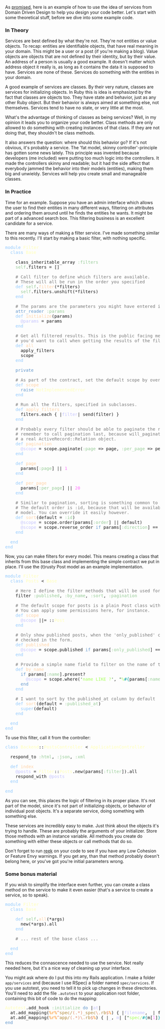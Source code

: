 As [promised](/domain-driven-design-building-blocks-in-ruby), here is an example of how to use the idea of services from Domain Driven Design to help you design your code better. Let's start with some theoretical stuff, before we dive into some example code.

### In Theory

Services are best defined by what they're not. They're not entities or value objects.  To recap: entities are identifiable objects, that have real meaning in your domain. This might be a user or a post (if you're making a blog). Value objects are objects that are not defined by their identity, but by their value. An address of a person is usually a good example. It doesn't matter which address object it really is, as long as it contains the data it is supposed to have. Services are none of these. Services do something with the entities in your domain.

A good example of services are classes. By their very nature, classes are services for initializing objects. In Ruby this is idea is emphasized by the fact that classes are objects too. They have state and behavior, just as any other Ruby object. But their behavior is always aimed at something else, not themselves. Services tend to have no state, or very little at the most.

What's the advantage of thinking of classes as being services? Well, in my opinion it leads you to organize your code better. Class methods are only allowed to do something with creating instances of that class. If they are not doing that, they shouldn't be class methods.

It also answers the question: where should this behavior go? If it's not obvious, it's probably a service. The 'fat model, skinny controller'-principle has gotten some news lately. This principle was invented because developers (me included) were putting too much logic into the controllers. It made the controllers skinny and readable; but it had the side affect that everybody jammed the behavior into their models (entities), making them big and unwieldy. Services will help you create small and manageable classes.

### In Practice

Time for an example. Suppose you have an admin interface which allows the user to find their entities in many different ways, filtering on attributes and ordering them around until he finds the entities he wants. It might be part of a advanced search box. This filtering business is an excellent candidate for a service.

There are many ways of making a filter service. I've made something similar to this recently. I'll start by making a basic filter, with nothing specific.

<pre class="ir_black"><font color="#96cbfe">module</font>&nbsp;<font color="#ffffb6">Filter</font>
&nbsp;&nbsp;<font color="#96cbfe">class</font>&nbsp;<font color="#ffffb6">Base</font>

&nbsp;&nbsp;&nbsp;&nbsp;class_inheritable_array <font color="#99cc99">:filters</font>
&nbsp;&nbsp;&nbsp;&nbsp;<font color="#99cc99">self</font>.filters = []

&nbsp;&nbsp;&nbsp;&nbsp;<font color="#7c7c7c"># Call filter to define which filters are available.</font>
&nbsp;&nbsp;&nbsp;&nbsp;<font color="#7c7c7c"># These will all be run in the order you specified</font>
&nbsp;&nbsp;&nbsp;&nbsp;<font color="#96cbfe">def</font>&nbsp;<font color="#99cc99">self</font>.<font color="#ffd2a7">filter</font>(*filters)
&nbsp;&nbsp;&nbsp;&nbsp;&nbsp;&nbsp;<font color="#99cc99">self</font>.filters.unshift(*filters)
&nbsp;&nbsp;&nbsp;&nbsp;<font color="#96cbfe">end</font>

&nbsp;&nbsp;&nbsp;&nbsp;<font color="#7c7c7c"># The params are the parameters you might have entered in your form.</font>
&nbsp;&nbsp;&nbsp;&nbsp;<font color="#6699cc">attr_reader</font>&nbsp;<font color="#99cc99">:params</font>
&nbsp;&nbsp;&nbsp;&nbsp;<font color="#96cbfe">def</font>&nbsp;<font color="#ffd2a7">initialize</font>(params)
&nbsp;&nbsp;&nbsp;&nbsp;&nbsp;&nbsp;<font color="#c6c5fe">@params</font>&nbsp;= params
&nbsp;&nbsp;&nbsp;&nbsp;<font color="#96cbfe">end</font>

&nbsp;&nbsp;&nbsp;&nbsp;<font color="#7c7c7c"># Get all filtered results. This is the public facing method that</font>
&nbsp;&nbsp;&nbsp;&nbsp;<font color="#7c7c7c"># you'd want to call when getting the results of the filter.</font>
&nbsp;&nbsp;&nbsp;&nbsp;<font color="#96cbfe">def</font>&nbsp;<font color="#ffd2a7">all</font>
&nbsp;&nbsp;&nbsp;&nbsp;&nbsp;&nbsp;apply_filters
&nbsp;&nbsp;&nbsp;&nbsp;&nbsp;&nbsp;scope
&nbsp;&nbsp;&nbsp;&nbsp;<font color="#96cbfe">end</font>

&nbsp;&nbsp;&nbsp;&nbsp;<font color="#6699cc">private</font>

&nbsp;&nbsp;&nbsp;&nbsp;<font color="#7c7c7c"># As part of the contract, set the default scope by overriding this method.</font>
&nbsp;&nbsp;&nbsp;&nbsp;<font color="#96cbfe">def</font>&nbsp;<font color="#ffd2a7">scope</font>
&nbsp;&nbsp;&nbsp;&nbsp;&nbsp;&nbsp;<font color="#6699cc">raise</font>&nbsp;<font color="#ffffb6">NotImplementedError</font>
&nbsp;&nbsp;&nbsp;&nbsp;<font color="#96cbfe">end</font>

&nbsp;&nbsp;&nbsp;&nbsp;<font color="#7c7c7c"># Run all the filters, specified in subclasses.</font>
&nbsp;&nbsp;&nbsp;&nbsp;<font color="#96cbfe">def</font>&nbsp;<font color="#ffd2a7">apply_filters</font>
&nbsp;&nbsp;&nbsp;&nbsp;&nbsp;&nbsp;filters.each { |<font color="#c6c5fe">filter</font>|&nbsp;send(filter) }
&nbsp;&nbsp;&nbsp;&nbsp;<font color="#96cbfe">end</font>

&nbsp;&nbsp;&nbsp;&nbsp;<font color="#7c7c7c"># Probably every filter should be able to paginate the results.</font>
&nbsp;&nbsp;&nbsp;&nbsp;<font color="#7c7c7c"># remember to call pagination last, because will_paginate won't return</font>
&nbsp;&nbsp;&nbsp;&nbsp;<font color="#7c7c7c"># a real ActiveRecord::Relation object.</font>
&nbsp;&nbsp;&nbsp;&nbsp;<font color="#96cbfe">def</font>&nbsp;<font color="#ffd2a7">pagination</font>
&nbsp;&nbsp;&nbsp;&nbsp;&nbsp;&nbsp;<font color="#c6c5fe">@scope</font>&nbsp;= scope.paginate(<font color="#99cc99">:page</font>&nbsp;=&gt; page, <font color="#99cc99">:per_page</font>&nbsp;=&gt; per_page)
&nbsp;&nbsp;&nbsp;&nbsp;<font color="#96cbfe">end</font>

&nbsp;&nbsp;&nbsp;&nbsp;<font color="#96cbfe">def</font>&nbsp;<font color="#ffd2a7">page</font>
&nbsp;&nbsp;&nbsp;&nbsp;&nbsp;&nbsp;params[<font color="#99cc99">:page</font>] || <font color="#ff73fd">1</font>
&nbsp;&nbsp;&nbsp;&nbsp;<font color="#96cbfe">end</font>

&nbsp;&nbsp;&nbsp;&nbsp;<font color="#96cbfe">def</font>&nbsp;<font color="#ffd2a7">per_page</font>
&nbsp;&nbsp;&nbsp;&nbsp;&nbsp;&nbsp;params[<font color="#99cc99">:per_page</font>] || <font color="#ff73fd">20</font>
&nbsp;&nbsp;&nbsp;&nbsp;<font color="#96cbfe">end</font>

&nbsp;&nbsp;&nbsp;&nbsp;<font color="#7c7c7c"># Similar to pagination, sorting is something common to all filters,</font>
&nbsp;&nbsp;&nbsp;&nbsp;<font color="#7c7c7c"># The default order is :id, because that will be available on every</font>
&nbsp;&nbsp;&nbsp;&nbsp;<font color="#7c7c7c"># model. You can override it easily however.</font>
&nbsp;&nbsp;&nbsp;&nbsp;<font color="#96cbfe">def</font>&nbsp;<font color="#ffd2a7">sort</font>(default = <font color="#99cc99">:id</font>)
&nbsp;&nbsp;&nbsp;&nbsp;&nbsp;&nbsp;<font color="#c6c5fe">@scope</font>&nbsp;= scope.order(params[<font color="#99cc99">:order</font>] || default)
&nbsp;&nbsp;&nbsp;&nbsp;&nbsp;&nbsp;<font color="#c6c5fe">@scope</font>&nbsp;= scope.reverse_order <font color="#6699cc">if</font>&nbsp;params[<font color="#99cc99">:direction</font>] == <font color="#336633">'</font><font color="#a8ff60">desc</font><font color="#336633">'</font>
&nbsp;&nbsp;&nbsp;&nbsp;<font color="#96cbfe">end</font>

&nbsp;&nbsp;<font color="#96cbfe">end</font>
<font color="#96cbfe">end</font></pre>

Now, you can make filters for every model. This means creating a class that inherits from this base class and implementing the simple contract we put in place. I'll use the (t)rusty Post model as an example implementation.

<pre class="ir_black"><font color="#96cbfe">module</font>&nbsp;<font color="#ffffb6">Filter</font>
&nbsp;&nbsp;<font color="#96cbfe">class</font>&nbsp;<font color="#ffffb6">Posts</font>&nbsp;&lt; <font color="#ffffb6">Base</font>

&nbsp;&nbsp;&nbsp;&nbsp;<font color="#7c7c7c"># Here I define the filter methods that will be used for posts.</font>
&nbsp;&nbsp;&nbsp;&nbsp;filter <font color="#99cc99">:published</font>, <font color="#99cc99">:by_name</font>, <font color="#99cc99">:sort</font>, <font color="#99cc99">:pagination</font>

&nbsp;&nbsp;&nbsp;&nbsp;<font color="#7c7c7c"># The default scope for posts is a plain Post class without any scope added.</font>
&nbsp;&nbsp;&nbsp;&nbsp;<font color="#7c7c7c"># You can apply some permissions here, for instance.</font>
&nbsp;&nbsp;&nbsp;&nbsp;<font color="#96cbfe">def</font>&nbsp;<font color="#ffd2a7">scope</font>
&nbsp;&nbsp;&nbsp;&nbsp;&nbsp;&nbsp;<font color="#c6c5fe">@scope</font>&nbsp;||= ::<font color="#ffffb6">Post</font>
&nbsp;&nbsp;&nbsp;&nbsp;<font color="#96cbfe">end</font>

&nbsp;&nbsp;&nbsp;&nbsp;<font color="#7c7c7c"># Only show published posts, when the 'only_published' checkbox has been</font>
&nbsp;&nbsp;&nbsp;&nbsp;<font color="#7c7c7c"># checked in the form.</font>
&nbsp;&nbsp;&nbsp;&nbsp;<font color="#96cbfe">def</font>&nbsp;<font color="#ffd2a7">published</font>
&nbsp;&nbsp;&nbsp;&nbsp;&nbsp;&nbsp;<font color="#c6c5fe">@scope</font>&nbsp;= scope.published <font color="#6699cc">if</font>&nbsp;params[<font color="#99cc99">:only_published</font>] == <font color="#336633">'</font><font color="#a8ff60">1</font><font color="#336633">'</font>
&nbsp;&nbsp;&nbsp;&nbsp;<font color="#96cbfe">end</font>

&nbsp;&nbsp;&nbsp;&nbsp;<font color="#7c7c7c"># Provide a simple name field to filter on the name of the post</font>
&nbsp;&nbsp;&nbsp;&nbsp;<font color="#96cbfe">def</font>&nbsp;<font color="#ffd2a7">by_name</font>
&nbsp;&nbsp;&nbsp;&nbsp;&nbsp;&nbsp;<font color="#6699cc">if</font>&nbsp;params[<font color="#99cc99">:name</font>].present?
&nbsp;&nbsp;&nbsp;&nbsp;&nbsp;&nbsp;&nbsp;&nbsp;<font color="#c6c5fe">@scope</font>&nbsp;= scope.where(<font color="#336633">'</font><font color="#a8ff60">name LIKE ?</font><font color="#336633">'</font>, <font color="#336633">&quot;</font><font color="#a8ff60">%</font><font color="#00a0a0">#{</font>params[<font color="#99cc99">:name</font>]<font color="#00a0a0">}</font><font color="#a8ff60">%</font><font color="#336633">&quot;</font>)
&nbsp;&nbsp;&nbsp;&nbsp;&nbsp;&nbsp;<font color="#6699cc">end</font>
&nbsp;&nbsp;&nbsp;&nbsp;<font color="#96cbfe">end</font>

&nbsp;&nbsp;&nbsp;&nbsp;<font color="#7c7c7c"># I want to sort by the published_at column by default</font>
&nbsp;&nbsp;&nbsp;&nbsp;<font color="#96cbfe">def</font>&nbsp;<font color="#ffd2a7">sort</font>(default = <font color="#99cc99">:published_at</font>)
&nbsp;&nbsp;&nbsp;&nbsp;&nbsp;&nbsp;<font color="#96cbfe">super</font>(default)
&nbsp;&nbsp;&nbsp;&nbsp;<font color="#96cbfe">end</font>

&nbsp;&nbsp;<font color="#96cbfe">end</font>
<font color="#96cbfe">end</font></pre>

To use this filter, call it from the controller:

<pre class="ir_black"><font color="#96cbfe">class</font>&nbsp;<font color="#ffffb6">Backend</font>::<font color="#ffffb6">PostsController</font>&nbsp;&lt; <font color="#ffffb6">ApplicationController</font>

&nbsp;&nbsp;respond_to <font color="#99cc99">:html</font>, <font color="#99cc99">:json</font>, <font color="#99cc99">:xml</font>

&nbsp;&nbsp;<font color="#96cbfe">def</font>&nbsp;<font color="#ffd2a7">index</font>
&nbsp;&nbsp;&nbsp;&nbsp;<font color="#c6c5fe">@posts</font>&nbsp;= <font color="#ffffb6">Filter</font>::<font color="#ffffb6">Posts</font>.new(params[<font color="#99cc99">:filter</font>]).all
&nbsp;&nbsp;&nbsp;&nbsp;respond_with <font color="#c6c5fe">@posts</font>
&nbsp;&nbsp;<font color="#96cbfe">end</font>

<font color="#96cbfe">end</font></pre>

As you can see, this places the logic of filtering in its proper place. It's not part of the model, since it's not part of initializing objects, or behavior of individual post objects. It's a separate service, doing something with something else.

These services are incredibly easy to make. Just think about the objects it's trying to handle. These are probably the arguments of your initializer. Store those methods with an instance variable. All methods you create do something with either these objects or call methods that do so.

Don't forget to run [reek](http://wiki.github.com/kevinrutherford/reek/) on your code to see if you have any Low Cohesion or Feature Envy warnings. If you get any, than that method probably doesn't belong here, or you've got you're initial parameters wrong.

### Some bonus material

If you wish to simplify the interface even further, you can create a class method on the service to make it even easier (that's a service to create a service, so to speak).

<pre class="ir_black"><font color="#96cbfe">module</font>&nbsp;<font color="#ffffb6">Filter</font>
&nbsp;&nbsp;<font color="#96cbfe">class</font>&nbsp;<font color="#ffffb6">Base</font>

&nbsp;&nbsp;&nbsp;&nbsp;<font color="#96cbfe">def</font>&nbsp;<font color="#99cc99">self</font>.<font color="#ffd2a7">all</font>(*args)
&nbsp;&nbsp;&nbsp;&nbsp;&nbsp;&nbsp;new(*args).all
&nbsp;&nbsp;&nbsp;&nbsp;<font color="#96cbfe">end</font>

&nbsp;&nbsp;&nbsp;&nbsp;<font color="#7c7c7c"># ... rest of the base class ...</font>

&nbsp;&nbsp;<font color="#96cbfe">end</font>
<font color="#96cbfe">end</font></pre>

This reduces the connascence needed to use the service. Not really needed here, but it's a nice way of cleaning up your interface.

You might ask where do I put this into my Rails application. I make a folder `app/services` and (because I use RSpec) a folder named `spec/services`. If you use autotest, you need to tell it to pick up changes in these directories. You'll need to add the file `.autotest` to your application root folder, containing this bit of code to do the mapping:


<pre class="ir_black"><font color="#ffffb6">Autotest</font>.add_hook <font color="#99cc99">:initialize</font>&nbsp;<font color="#6699cc">do</font>&nbsp;|<font color="#c6c5fe">at</font>|
&nbsp;&nbsp;at.add_mapping(<font color="#ff8000">%r%</font><font color="#e18964">^</font><font color="#b18a3d">spec/</font><font color="#e18964">(</font><font color="#e18964">.</font><font color="#e18964">*</font><font color="#e18964">)</font><font color="#b18a3d">_spec</font><font color="#e18964">\.</font><font color="#b18a3d">rb</font><font color="#e18964">$</font><font color="#ff8000">%</font>) { |<font color="#c6c5fe">filename</font>, <font color="#c6c5fe">_</font>|&nbsp;filename }
&nbsp;&nbsp;at.add_mapping(<font color="#ff8000">%r%</font><font color="#e18964">^</font><font color="#b18a3d">app/</font><font color="#e18964">(</font><font color="#e18964">.</font><font color="#e18964">*</font><font color="#e18964">)</font><font color="#e18964">\.</font><font color="#b18a3d">rb</font><font color="#e18964">$</font><font color="#ff8000">%</font>) { |<font color="#c6c5fe">_</font>, <font color="#c6c5fe">m</font>|&nbsp;[<font color="#336633">&quot;</font><font color="#a8ff60">spec/</font><font color="#00a0a0">#{</font>m[<font color="#ff73fd">1</font>]<font color="#00a0a0">}</font><font color="#a8ff60">_spec.rb</font><font color="#336633">&quot;</font>]&nbsp;}
<font color="#6699cc">end</font></pre>
